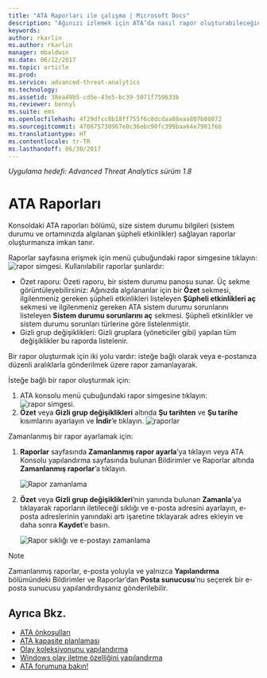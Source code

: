 ```yaml
---
title: "ATA Raporları ile çalışma | Microsoft Docs"
description: "Ağınızı izlemek için ATA’da nasıl rapor oluşturabileceğinizi açıklar."
keywords: 
author: rkarlin
ms.author: rkarlin
manager: mbaldwin
ms.date: 06/12/2017
ms.topic: article
ms.prod: 
ms.service: advanced-threat-analytics
ms.technology: 
ms.assetid: 38ea49b5-cd5e-43e5-bc39-5071f759633b
ms.reviewer: bennyl
ms.suite: ems
ms.openlocfilehash: 4f29dfcc8b18ff755f6c0dcdaa08eaa807b08072
ms.sourcegitcommit: 470675730967e0c36ebc90fc399baa64e7901f6b
ms.translationtype: HT
ms.contentlocale: tr-TR
ms.lasthandoff: 06/30/2017
---
```

*Uygulama hedefi: Advanced Threat Analytics sürüm 1.8*


# ATA Raporları
<a id="ata-reports" class="xliff"></a>

Konsoldaki ATA raporları bölümü, size sistem durumu bilgileri (sistem durumu ve ortamınızda algılanan şüpheli etkinlikler) sağlayan raporlar oluşturmanıza imkan tanır.

Raporlar sayfasına erişmek için menü çubuğundaki rapor simgesine tıklayın: ![rapor simgesi](./media/ata-report-icon.png).
Kullanılabilir raporlar şunlardır: 
- Özet raporu: Özeti raporu, bir sistem durumu panosu sunar. Üç sekme görüntüleyebilirsiniz: Ağınızda algılananlar için bir **Özet** sekmesi, ilgilenmeniz gereken şüpheli etkinlikleri listeleyen **Şüpheli etkinlikleri aç** sekmesi ve ilgilenmeniz gereken ATA sistem durumu sorunlarını listeleyen **Sistem durumu sorunlarını aç** sekmesi. Şüpheli etkinlikler ve sistem durumu sorunları türlerine göre listelenmiştir. 
- Gizli grup değişiklikleri: Gizli gruplara (yöneticiler gibi) yapılan tüm değişiklikler bu raporda listelenir.

Bir rapor oluşturmak için iki yolu vardır: isteğe bağlı olarak veya e-postanıza düzenli aralıklarla gönderilmek üzere rapor zamanlayarak.

İsteğe bağlı bir rapor oluşturmak için:

1. ATA konsolu menü çubuğundaki rapor simgesine tıklayın: ![rapor simgesi](./media/ata-report-icon.png).
2. **Özet** veya **Gizli grup değişiklikleri** altında **Şu tarihten** ve **Şu tarihe** kısımlarını ayarlayın ve **İndir**’e tıklayın. 
![raporlar](./media/reports.png)

Zamanlanmış bir rapor ayarlamak için:
 
1. **Raporlar** sayfasında **Zamanlanmış rapor ayarla**’ya tıklayın veya ATA Konsolu yapılandırma sayfasında bulunan Bildirimler ve Raporlar altında **Zamanlanmış raporlar**’a tıklayın.

   ![Rapor zamanlama](./media/ata-sched-reports.png)

2. **Özet** veya **Gizli grup değişiklikleri**’nin yanında bulunan **Zamanla**’ya tıklayarak raporların iletileceği sıklığı ve e-posta adresini ayarlayın, e-posta adreslerinin yanındaki artı işaretine tıklayarak adres ekleyin ve daha sonra **Kaydet**’e basın.

   ![Rapor sıklığı ve e-postayı zamanlama](./media/sched-report1.png)


> [!NOTE]
> Zamanlanmış raporlar, e-posta yoluyla ve yalnızca **Yapılandırma** bölümündeki Bildirimler ve Raporlar’dan **Posta sunucusu**’nu seçerek bir e-posta sunucusu yapılandırdıysanız gönderilebilir.


## Ayrıca Bkz.
<a id="see-also" class="xliff"></a>
- [ATA önkoşulları](ata-prerequisites.md)
- [ATA kapasite planlaması](ata-capacity-planning.md)
- [Olay koleksiyonunu yapılandırma](configure-event-collection.md)
- [Windows olay iletme özelliğini yapılandırma](configure-event-collection.md#configuring-windows-event-forwarding)
- [ATA forumuna bakın!](https://social.technet.microsoft.com/Forums/security/home?forum=mata)
